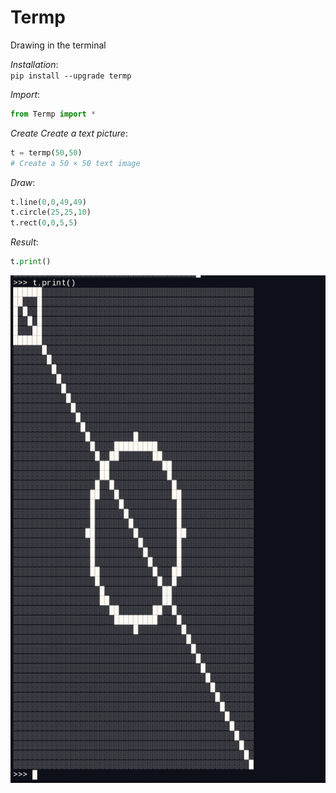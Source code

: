 # Termp
Drawing in the terminal

*Installation*:  
`pip install --upgrade termp`

*Import*:
```python
from Termp import *
```

*Create Create a text picture*:
```python
t = termp(50,50)
# Create a 50 × 50 text image
```
*Draw*:
```python
t.line(0,0,49,49)
t.circle(25,25,10)
t.rect(0,0,5,5)
```
*Result*:
```python
t.print()
```

![logo](https://github.com/dmitrijkotov634/Termp/blob/master/result.jpg)

